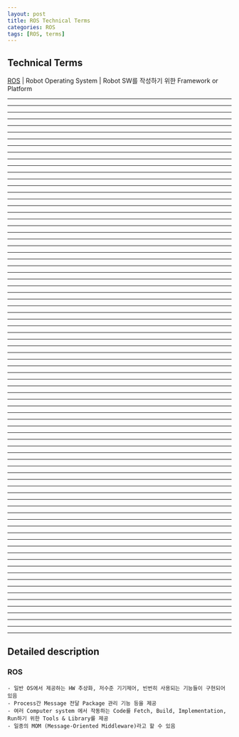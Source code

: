 ```yaml
---
layout: post
title: ROS Technical Terms
categories: ROS
tags: [ROS, terms]
---
```

## Technical Terms

[ROS](#ros) | Robot Operating System | Robot SW를 작성하기 위한 Framework or Platform

---
---
---
---
---
---
---
---
---
---
---
---
---
---
---
---
---
---
---
---
---
---
---
---
---
---
---
---
---
---
---
---
---
---
---
---
---
---
---
---
---
---
---
---
---
---
---
---
---
---
---
---
---
---
---
---
---
---
---
---
---
---
---
---
---
---
---
---
---
---
---
---
---
---
---
---
---
---
---
---
---

## Detailed description

### ROS

    - 일반 OS에서 제공하는 HW 추상화, 저수준 기기제어, 빈번히 사용되는 기능들이 구현되어 있음
    - Process간 Message 전달 Package 관리 기능 등을 제공
    - 여러 Computer system 에서 작동하는 Code를 Fetch, Build, Implementation, Run하기 위한 Tools & Library를 제공
    - 일종의 MOM (Message-Oriented Middleware)라고 할 수 있음
